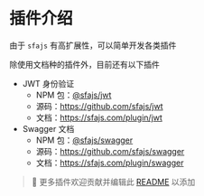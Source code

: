 # 插件介绍

由于 `sfajs` 有高扩展性，可以简单开发各类插件

除使用文档种的插件外，目前还有以下插件

- JWT 身份验证
  - NPM 包：[@sfajs/jwt](https://www.npmjs.com/package/@sfajs/jwt)
  - 源码：<https://github.com/sfajs/jwt>
  - 文档：<https://sfajs.com/plugin/jwt>
- Swagger 文档
  - NPM 包：[@sfajs/swagger](https://www.npmjs.com/package/@sfajs/swagger)
  - 源码：<https://github.com/sfajs/swagger>
  - 文档：<https://sfajs.com/plugin/swagger>

> 🎉 更多插件欢迎贡献并编辑此 [README](https://github.com/sfajs/sfajs.com/edit/main/docs/plugin/intro.md) 以添加
